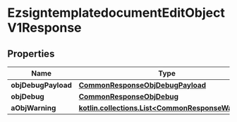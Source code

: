 
# EzsigntemplatedocumentEditObjectV1Response

## Properties
| Name | Type | Description | Notes |
| ------------ | ------------- | ------------- | ------------- |
| **objDebugPayload** | [**CommonResponseObjDebugPayload**](CommonResponseObjDebugPayload.md) |  |  |
| **objDebug** | [**CommonResponseObjDebug**](CommonResponseObjDebug.md) |  |  [optional] |
| **aObjWarning** | [**kotlin.collections.List&lt;CommonResponseWarning&gt;**](CommonResponseWarning.md) |  |  [optional] |



